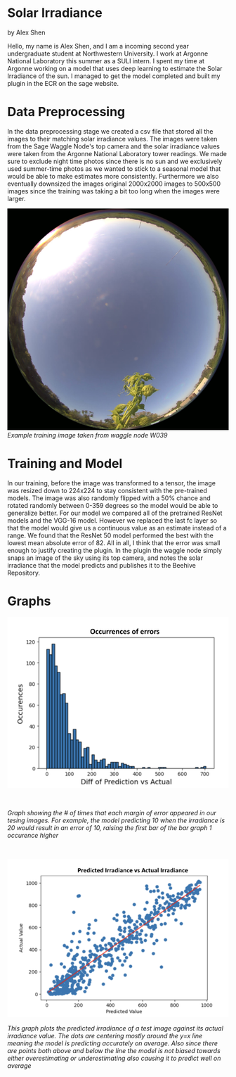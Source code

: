# Solar Irradiance 
by Alex Shen

Hello, my name is Alex Shen, and I am a incoming second year undergraduate student at Northwestern University. I work at Argonne National Laboratory this summer as a SULI intern. I spent my time at Argonne working on a model that uses deep learning to estimate the Solar Irradiance of the sun. I managed to get the model completed and built my plugin in the ECR on the sage website.


# Data Preprocessing
In the data preprocessing stage we created a csv file that stored all the images to their matching solar irradiance values. The images were taken from the Sage Waggle Node's top camera and the solar irradiance values were taken from the Argonne National Laboratory tower readings. We made sure to exclude night time photos since there is no sun and we exclusively used summer-time photos as we wanted to stick to a seasonal model that would be able to make estimates more consistently. Furthermore we also eventually downsized the images original 2000x2000 images to 500x500 images since the training was taking a bit too long when the images were larger.

![alt text](https://github.com/AlexShen21/example_images/blob/b59b13ede783a2601ef7a0bee47b89c8e62db4fb/1655423969884923771-sample.jpg)
*Example training image taken from waggle node W039*



# Training and Model
In our training, before the image was transformed to a tensor, the image was resized down to 224x224 to stay consistent with the pre-trained models. The image was also randomly flipped with a 50% chance and rotated randomly between 0-359 degrees so the model would be able to generalize better. For our model we compared all of the  pretrained ResNet models and the VGG-16 model. However we replaced the last fc layer so that the model would give us a continuous value as an estimate instead of a range. We found that the ResNet 50 model performed the best with the lowest mean absolute error of 82. All in all, I think that the error was small enough to justify creating the plugin. In the plugin the waggle node simply snaps an image of the sky using its top camera, and notes the solar irradiance that the model predicts and publishes it to the Beehive Repository.

# Graphs
![alt text](https://github.com/AlexShen21/example_images/blob/c19899c565d475ed3c3347c8cf1d4c1742dc7c35/Screenshot%202023-08-18%20at%2011.16.20%20AM.png)

<br>

_Graph showing the # of times that each margin of error appeared in our tesing images. For example, the model predicting 10 when the irradiance is 20 would result in an error of 10, raising the first bar of the bar graph 1 occurence higher_

<br>

![alt text](https://github.com/AlexShen21/example_images/blob/c19899c565d475ed3c3347c8cf1d4c1742dc7c35/Screenshot%202023-08-18%20at%2011.16.47%20AM.png)

_This graph plots the predicted irradiance of a test image against its actual irradiance value. The dots are centering mostly around the y=x line meaning the model is predicting accurately on average. Also since there are points both above and below the line the model is not biased towards either overestimating or underestimating also causing it to predict well on average_






